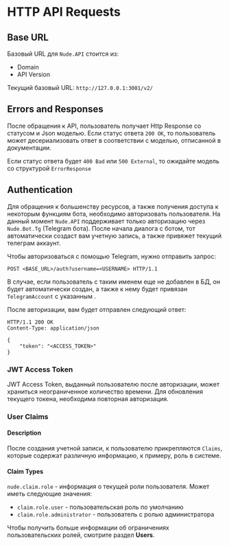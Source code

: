 # HTTP API Requests

## Base URL

Базовый URL для `Nude.API` стоится из:

* Domain 
* API Version 

Текущий базовый URL: `http://127.0.0.1:3001/v2/`

## Errors and Responses

После обращения к API, пользователь получает Http Response со статусом и Json моделью. Если статус ответа `200 OK`, то пользователь может десериализовать ответ в соответствии с моделью, отписанной в документации. 

Если статус ответа будет `400 Bad` или `500 External`, то ожидайте модель со структурой `ErrorResponse`

## Authentication

Для обращения к большенству ресурсов, а также получения доступа к некоторым функциям бота, необходимо авторизовать пользователя. На данный момент `Nude.API` поддерживает только авторизацию через `Nude.Bot.Tg` (Telegram бота). После начала диалога с ботом, тот автоматически создаст вам учетную запись, а также привяжет текущий телеграм аккаунт.

Чтобы авторизоваться с помощью Telegram, нужно отправить запрос:

```http
POST <BASE_URL>/auth?username=<USERNAME> HTTP/1.1
```

В случае, если пользователь с таким именем еще не добавлен в БД, он будет автоматически создан, а также к нему будет привязан `TelegramAccount` с указанным <USERNAME>.

После авторизации, вам будет отправлен следующий ответ:

```http
HTTP/1.1 200 OK
Content-Type: application/json

{
	"token": "<ACCESS_TOKEN>"
}
```

### JWT Access Token

JWT Access Token, выданный пользователю после авторизации, может храниться неограниченное количество времени. Для обновления текущего токена, необходима повторная авторизация.

### User Claims

#### Description

После создания учетной записи, к пользователю прикрепляются `Claims`, которые содержат различную информацию, к примеру, роль в системе.

#### Claim Types

`nude.claim.role` - информация о текущей роли пользователя. Может иметь следующие значения:

* `claim.role.user` - пользовательская роль по умолчанию
* `claim.role.administrator` - пользователь с ролью администратора

Чтобы получить больше информации об ограничениях пользовательских ролей, смотрите раздел **Users**.
